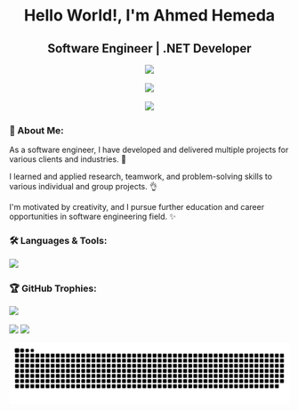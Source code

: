 <h1 align="center">Hello World!, I'm Ahmed Hemeda</h1>

<h2 align="center">Software Engineer | .NET Developer</h2>

  <p align="center">
    <a href="https://www.google.com.eg/search?q=ahmed+hemeda">
      <img src="https://readme-typing-svg.herokuapp.com/?lines=Visit%20my%20LinkedIn%20Profile;I%20Post%20Insightful%20Content;Follow%20to%20get%20New%20Updates&font=Bold%20Code&center=true&height=55&color=30D050&pause=1750&vCenter=true&size=20">
    </a>
  </p>

<!--Profile Views-->
  <p align="center">
    <img src="https://komarev.com/ghpvc/?username=a-hemeda&color=4010B0" height="30"/>
  </p>

  <p align="center">
    <a href="https://www.linkedin.com/in/a-hemeda">
      <img src="https://user-images.githubusercontent.com/88904952/234979284-68c11d7f-1acc-4f0c-ac78-044e1037d7b0.png" height="70"/>
    </a>
  </p>

<h3 align="left">💎 About Me:</h3>
  <p align="left">As a software engineer, I have developed and delivered multiple projects for various clients and industries. 🔆
  </p>
  <p align="left">I learned and applied research, teamwork, and problem-solving skills to various individual and group projects. 👌
  </p>
  <p align="left">I'm motivated by creativity, and I pursue further education and career opportunities in software engineering field. ✨
  </p>

<h3 align="left">🛠️ Languages & Tools:</h3>
  <p align="left">
    <img src="https://skillicons.dev/icons?i=cpp,cs,dotnet,html,css,bootstrap,js,angular,git,postman,docker,azure,stackoverflow,linux&perline=14"/>
  </p>

<h3 align="left">🏆 GitHub Trophies:</h3>
  <p align="left">
    <img src="https://github-profile-trophy.vercel.app/?username=a-hemeda&theme=onestar&row=1&column=7"/>
  </p>
  
  <p align="left">
  <img src="https://github-readme-stats.vercel.app/api/top-langs?username=a-hemeda&locale=en&layout=compact&card_width=360&langs_count=5&theme=github_dark" height ="150"/>
  <img src="https://github-readme-stats.vercel.app/api?username=a-hemeda&show_icons=true&hide=contribs,prs&card_width=1&cache_seconds=86400&theme=github_dark"/>
  </p>

  <p align="left">
    <img src="https://raw.githubusercontent.com/platane/snk/output/github-contribution-grid-snake-dark.svg">
  </p>
